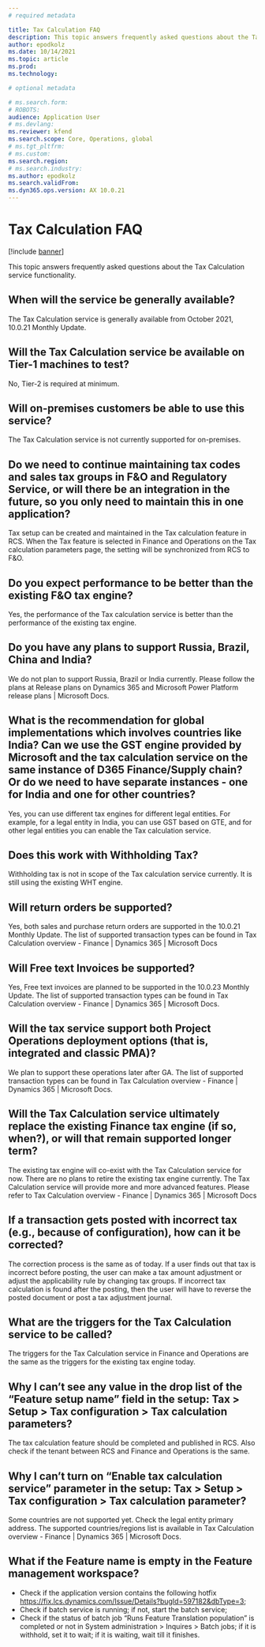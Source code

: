 ```yaml
---
# required metadata

title: Tax Calculation FAQ
description: This topic answers frequently asked questions about the Tax Calculation service functionality.
author: epodkolz
ms.date: 10/14/2021
ms.topic: article
ms.prod: 
ms.technology: 

# optional metadata

# ms.search.form: 
# ROBOTS: 
audience: Application User
# ms.devlang: 
ms.reviewer: kfend
ms.search.scope: Core, Operations, global
# ms.tgt_pltfrm: 
# ms.custom: 
ms.search.region:
# ms.search.industry: 
ms.author: epodkolz
ms.search.validFrom:
ms.dyn365.ops.version: AX 10.0.21
---
```


# Tax Calculation FAQ

[!include [banner](../includes/banner.md)]

This topic answers frequently asked questions about the Tax Calculation service functionality.

## When will the service be generally available? 

The Tax Calculation service is generally available from October 2021, 10.0.21 Monthly Update.

## Will the Tax Calculation service be available on Tier-1 machines to test? 

No, Tier-2 is required at minimum. 

## Will on-premises customers be able to use this service? 

The Tax Calculation service is not currently supported for on-premises. 

## Do we need to continue maintaining tax codes and sales tax groups in F&O and Regulatory Service, or will there be an integration in the future, so you only need to maintain this in one application? 

Tax setup can be created and maintained in the Tax calculation feature in RCS. When the Tax feature is selected in Finance and Operations on the Tax calculation parameters page, the setting will be synchronized from RCS to F&O. 

## Do you expect performance to be better than the existing F&O tax engine? 

Yes, the performance of the Tax calculation service is better than the performance of the existing tax engine.  

## Do you have any plans to support Russia, Brazil, China and India? 

We do not plan to support Russia, Brazil or India currently. Please follow the plans at Release plans on Dynamics 365 and Microsoft Power Platform release plans | Microsoft Docs. 

## What is the recommendation for global implementations which involves countries like India? Can we use the GST engine provided by Microsoft and the tax calculation service on the same instance of D365 Finance/Supply chain? Or do we need to have separate instances - one for India and one for other countries? 

Yes, you can use different tax engines for different legal entities. For example, for a legal entity in India, you can use GST based on GTE, and for other legal entities you can enable the Tax calculation service. 

## Does this work with Withholding Tax? 

Withholding tax is not in scope of the Tax calculation service currently. It is still using the existing WHT engine. 

## Will return orders be supported? 

Yes, both sales and purchase return orders are supported in the 10.0.21 Monthly Update. The list of supported transaction types can be found in Tax Calculation overview - Finance | Dynamics 365 | Microsoft Docs 

## Will Free text Invoices be supported? 

Yes, Free text invoices are planned to be supported in the 10.0.23 Monthly Update. The list of supported transaction types can be found in Tax Calculation overview - Finance | Dynamics 365 | Microsoft Docs.  

## Will the tax service support both Project Operations deployment options (that is, integrated and classic PMA)? 

We plan to support these operations later after GA. The list of supported transaction types can be found in Tax Calculation overview - Finance | Dynamics 365 | Microsoft Docs.

## Will the Tax Calculation service ultimately replace the existing Finance tax engine (if so, when?), or will that remain supported longer term? 

The existing tax engine will co-exist with the Tax Calculation service for now. There are no plans to retire the existing tax engine currently. The Tax Calculation service will provide more and more advanced features. Please refer to Tax Calculation overview - Finance | Dynamics 365 | Microsoft Docs 

## If a transaction gets posted with incorrect tax (e.g., because of configuration), how can it be corrected? 

The correction process is the same as of today. If a user finds out that tax is incorrect before posting, the user can make a tax amount adjustment or adjust the applicability rule by changing tax groups. If incorrect tax calculation is found after the posting, then the user will have to reverse the posted document or post a tax adjustment journal. 

## What are the triggers for the Tax Calculation service to be called?  

The triggers for the Tax Calculation service in Finance and Operations are the same as the triggers for the existing tax engine today. 

## Why I can’t see any value in the drop list of the “Feature setup name” field in the setup: Tax > Setup > Tax configuration > Tax calculation parameters?

The tax calculation feature should be completed and published in RCS. Also check if the tenant between RCS and Finance and Operations is the same.

## Why I can’t turn on “Enable tax calculation service” parameter in the setup: Tax > Setup > Tax configuration > Tax calculation parameter?

Some countries are not supported yet. Check the legal entity primary address. The supported countries/regions list is available in Tax Calculation overview - Finance | Dynamics 365 | Microsoft Docs.

## What if the Feature name is empty in the Feature management workspace?

 - Check if the application version contains the following hotfix https://fix.lcs.dynamics.com/Issue/Details?bugId=597182&dbType=3;
 - Check if batch service is running; if not, start the batch service;
 - Check if the status of batch job “Runs Feature Translation population” is completed or not in System administration > Inquires > Batch jobs; 
   if it is withhold, set it to wait; if it is waiting, wait till it finishes.


